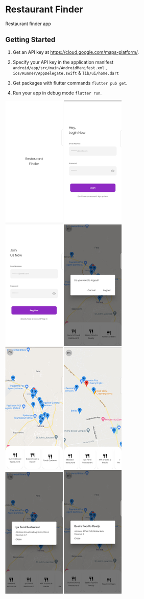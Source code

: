 # Restaurant Finder

Restaurant finder app

## Getting Started

1. Get an API key at https://cloud.google.com/maps-platform/.

2. Specify your API key in the application manifest `android/app/src/main/AndroidManifest.xml` , `ios/Runner/AppDelegate.swift` & `lib/ui/home.dart`

3. Get packages with flutter commands `flutter pub get`.

4. Run your app in debug mode `flutter run`.

<img src="/screenshots/screenshot1.png?raw=true" alt="Splash Screen" width="180">

<img src="/screenshots/screenshot2.png?raw=true" alt="Login Screen" width="180">

<img src="/screenshots/screenshot3.png?raw=true" alt="Register Screen" width="180">

<img src="/screenshots/screenshot4.png?raw=true" alt="Logout Dialog" width="180">

<img src="/screenshots/screenshot5.png?raw=true" alt="Home Screen" width="180">

<img src="/screenshots/screenshot6.png?raw=true" alt="Home Screen" width="180">

<img src="/screenshots/screenshot7.png?raw=true" alt="Single Restaurant Dialog" width="180">

<img src="/screenshots/screenshot8.png?raw=true" alt="Single Restaurant Dialog" width="180">
